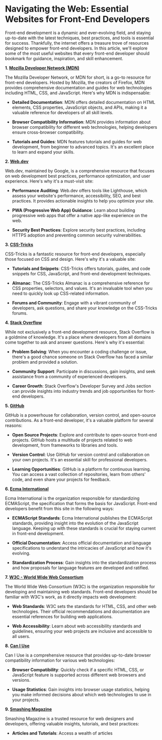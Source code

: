 # Navigating the Web: Essential Websites for Front-End Developers

Front-end development is a dynamic and ever-evolving field, and staying up-to-date with the latest techniques, best practices, and tools is essential for success. Thankfully, the internet offers a treasure trove of resources designed to empower front-end developers. In this article, we'll explore some of the most useful websites that every front-end developer should bookmark for guidance, inspiration, and skill enhancement.

**1. [Mozilla Developer Network (MDN)](https://developer.mozilla.org/)**

The Mozilla Developer Network, or MDN for short, is a go-to resource for front-end developers. Hosted by Mozilla, the creators of Firefox, MDN provides comprehensive documentation and guides for web technologies including HTML, CSS, and JavaScript. Here's why MDN is indispensable:

- **Detailed Documentation**: MDN offers detailed documentation on HTML elements, CSS properties, JavaScript objects, and APIs, making it a valuable reference for developers of all skill levels.

- **Browser Compatibility Information**: MDN provides information about browser compatibility for different web technologies, helping developers ensure cross-browser compatibility.

- **Tutorials and Guides**: MDN features tutorials and guides for web development, from beginner to advanced topics. It's an excellent place to learn and expand your skills.

**2. [Web.dev](https://web.dev/)**

Web.dev, maintained by Google, is a comprehensive resource that focuses on web development best practices, performance optimization, and user experience. Here's why it's a must-visit site:

- **Performance Auditing**: Web.dev offers tools like Lighthouse, which assess your website's performance, accessibility, SEO, and best practices. It provides actionable insights to help you optimize your site.

- **PWA (Progressive Web App) Guidance**: Learn about building progressive web apps that offer a native app-like experience on the web.

- **Security Best Practices**: Explore security best practices, including HTTPS adoption and preventing common security vulnerabilities.

**3. [CSS-Tricks](https://css-tricks.com/)**

CSS-Tricks is a fantastic resource for front-end developers, especially those focused on CSS and design. Here's why it's a valuable site:

- **Tutorials and Snippets**: CSS-Tricks offers tutorials, guides, and code snippets for CSS, JavaScript, and front-end development techniques.

- **Almanac**: The CSS-Tricks Almanac is a comprehensive reference for CSS properties, selectors, and values. It's an invaluable tool when you need to quickly look up CSS-related information.

- **Forums and Community**: Engage with a vibrant community of developers, ask questions, and share your knowledge on the CSS-Tricks forums.

**4. [Stack Overflow](https://stackoverflow.com/)**

While not exclusively a front-end development resource, Stack Overflow is a goldmine of knowledge. It's a place where developers from all domains come together to ask and answer questions. Here's why it's essential:

- **Problem Solving**: When you encounter a coding challenge or issue, there's a good chance someone on Stack Overflow has faced a similar problem and provided a solution.

- **Community Support**: Participate in discussions, gain insights, and seek assistance from a community of experienced developers.

- **Career Growth**: Stack Overflow's Developer Survey and Jobs section can provide insights into industry trends and job opportunities for front-end developers.

**5. [GitHub](https://github.com/)**

GitHub is a powerhouse for collaboration, version control, and open-source contributions. As a front-end developer, it's a valuable platform for several reasons:

- **Open Source Projects**: Explore and contribute to open-source front-end projects. GitHub hosts a multitude of projects related to web development, from frameworks to libraries and tools.

- **Version Control**: Use GitHub for version control and collaboration on your own projects. It's an essential skill for professional developers.

- **Learning Opportunities**: GitHub is a platform for continuous learning. You can access a vast collection of repositories, learn from others' code, and even share your projects for feedback.

**6. [Ecma International](https://www.ecma-international.org/)**

Ecma International is the organization responsible for standardizing ECMAScript, the specification that forms the basis for JavaScript. Front-end developers benefit from this site in the following ways:

- **ECMAScript Standards**: Ecma International publishes the ECMAScript standards, providing insight into the evolution of the JavaScript language. Keeping up with these standards is crucial for staying current in front-end development.

- **Official Documentation**: Access official documentation and language specifications to understand the intricacies of JavaScript and how it's evolving.

- **Standardization Process**: Gain insights into the standardization process and how proposals for language features are developed and ratified.

**7. [W3C - World Wide Web Consortium](https://www.w3.org/)**

The World Wide Web Consortium (W3C) is the organization responsible for developing and maintaining web standards. Front-end developers should be familiar with W3C's work, as it directly impacts web development:

- **Web Standards**: W3C sets the standards for HTML, CSS, and other web technologies. Their official recommendations and documentation are essential references for building web applications.

- **Web Accessibility**: Learn about web accessibility standards and guidelines, ensuring your web projects are inclusive and accessible to all users.

**8. [Can I Use](https://caniuse.com/)**

Can I Use is a comprehensive resource that provides up-to-date browser compatibility information for various web technologies:

- **Browser Compatibility**: Quickly check if a specific HTML, CSS, or JavaScript feature is supported across different web browsers and versions.

- **Usage Statistics**: Gain insights into browser usage statistics, helping you make informed decisions about which web technologies to use in your projects.

**9. [Smashing Magazine](https://www.smashingmagazine.com/)**

Smashing Magazine is a trusted resource for web designers and developers, offering valuable insights, tutorials, and best practices:

- **Articles and Tutorials**: Access a wealth of articles
